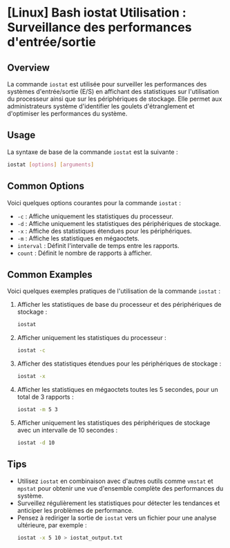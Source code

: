 # [Linux] Bash iostat Utilisation : Surveillance des performances d'entrée/sortie

## Overview
La commande `iostat` est utilisée pour surveiller les performances des systèmes d'entrée/sortie (E/S) en affichant des statistiques sur l'utilisation du processeur ainsi que sur les périphériques de stockage. Elle permet aux administrateurs système d'identifier les goulets d'étranglement et d'optimiser les performances du système.

## Usage
La syntaxe de base de la commande `iostat` est la suivante :

```bash
iostat [options] [arguments]
```

## Common Options
Voici quelques options courantes pour la commande `iostat` :

- `-c` : Affiche uniquement les statistiques du processeur.
- `-d` : Affiche uniquement les statistiques des périphériques de stockage.
- `-x` : Affiche des statistiques étendues pour les périphériques.
- `-m` : Affiche les statistiques en mégaoctets.
- `interval` : Définit l'intervalle de temps entre les rapports.
- `count` : Définit le nombre de rapports à afficher.

## Common Examples
Voici quelques exemples pratiques de l'utilisation de la commande `iostat` :

1. Afficher les statistiques de base du processeur et des périphériques de stockage :
   ```bash
   iostat
   ```

2. Afficher uniquement les statistiques du processeur :
   ```bash
   iostat -c
   ```

3. Afficher des statistiques étendues pour les périphériques de stockage :
   ```bash
   iostat -x
   ```

4. Afficher les statistiques en mégaoctets toutes les 5 secondes, pour un total de 3 rapports :
   ```bash
   iostat -m 5 3
   ```

5. Afficher uniquement les statistiques des périphériques de stockage avec un intervalle de 10 secondes :
   ```bash
   iostat -d 10
   ```

## Tips
- Utilisez `iostat` en combinaison avec d'autres outils comme `vmstat` et `mpstat` pour obtenir une vue d'ensemble complète des performances du système.
- Surveillez régulièrement les statistiques pour détecter les tendances et anticiper les problèmes de performance.
- Pensez à rediriger la sortie de `iostat` vers un fichier pour une analyse ultérieure, par exemple :
  ```bash
  iostat -x 5 10 > iostat_output.txt
  ```